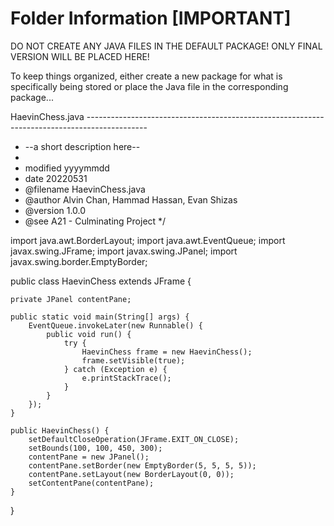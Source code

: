 # Folder Information [IMPORTANT]

DO NOT CREATE ANY JAVA FILES IN THE DEFAULT PACKAGE! ONLY FINAL VERSION WILL BE PLACED HERE!

To keep things organized, either create a new package for what is specifically being stored or place the Java file
in the corresponding package...

HaevinChess.java ---------------------------------------------------------------------------------------------

 * --a short description here--
 * 
 * modified     yyyymmdd
 * date         20220531
 * @filename    HaevinChess.java
 * @author      Alvin Chan, Hammad Hassan, Evan Shizas
 * @version     1.0.0
 * @see         A21 - Culminating Project
 */

import java.awt.BorderLayout;
import java.awt.EventQueue;
import javax.swing.JFrame;
import javax.swing.JPanel;
import javax.swing.border.EmptyBorder;

public class HaevinChess extends JFrame {

	private JPanel contentPane;

	public static void main(String[] args) {
		EventQueue.invokeLater(new Runnable() {
			public void run() {
				try {
					HaevinChess frame = new HaevinChess();
					frame.setVisible(true);
				} catch (Exception e) {
					e.printStackTrace();
				}
			}
		});
	}

	public HaevinChess() {
		setDefaultCloseOperation(JFrame.EXIT_ON_CLOSE);
		setBounds(100, 100, 450, 300);
		contentPane = new JPanel();
		contentPane.setBorder(new EmptyBorder(5, 5, 5, 5));
		contentPane.setLayout(new BorderLayout(0, 0));
		setContentPane(contentPane);
	}

}
